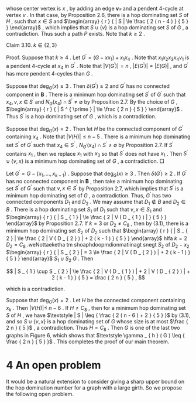 whose center vertex is $x$ , by adding an edge $\boldsymbol { v } \boldsymbol { \mathscr { x } }$ and a pendent 4-cycle at vertex $v$ . In that case, by Proposition 2.6, there is a hop dominating set $S$ of $H$ , such that $x \in S$ and $\begin{array} { r } { | S | \le \frac { 2 ( n - 4 ) } { 5 } } \end{array}$ , which implies that $S \cup \{ v \}$ is a hop dominating set $S$ of $G$ , a contradiction. Thus such a path $P$ exists. Note that $k \geq 2$ .  

Claim 3.10. $k \in \{ 2 , 3 \}$  

Proof. Suppose that $k \geq 4$ . Let $G ^ { \prime } = ( G - x x _ { 1 } ) + x _ { 1 } x _ { 4 }$ . Note that $x _ { 1 } x _ { 2 } x _ { 3 } x _ { 4 } v _ { 1 }$ is a pendent 4-cycle at $x _ { 4 }$ in $G ^ { \prime }$ . Note that $| V ( G ^ { \prime } ) | = n$ , $| E ( G ^ { \prime } ) | = | E ( G ) |$ , and $G ^ { \prime }$ has more pendent 4-cycles than $G$ .  

Suppose that $\deg _ { G } ( x ) \geq 3$ . Then $\delta ( G ^ { \prime } ) \geq 2$ and $G ^ { \prime }$ has no connected component in $\boldsymbol { B }$ . There is a minimum hop dominating set $S ^ { \prime }$ of $G ^ { \prime }$ such that $x _ { 4 } , v , x \ \in \ S ^ { \prime }$ and $N _ { G } ( x _ { 4 } ) \cap S ^ { \prime } \neq \emptyset$ by Proposition 2.7. By the choice of $G$ , $\begin{array} { r } { | S ^ { \prime } | \le \frac { 2 n } { 5 } } \end{array}$ . Thus $S ^ { \prime }$ is a hop dominating set of $G$ , which is a contradiction.  

Suppose that $\deg _ { G } ( x ) = 2$ . Then let $H$ be the connected component of $G ^ { \prime }$ containing $x _ { 4 }$ . Note that $| V ( H ) | \leq n - 5$ . There is a minimum hop dominating set $S ^ { \prime }$ of $G ^ { \prime }$ such that $x _ { 4 } \in S ^ { \prime }$ , $N _ { G ^ { \prime } } ( x _ { 4 } ) \cap S ^ { \prime } \neq \emptyset$ by Proposition 2.7. If $S ^ { \prime }$ contains $x _ { 1 }$ , then we replace $x _ { 1 }$ with $x _ { 3 }$ so that $S ^ { \prime }$ does not have $x _ { 1 }$ . Then $S ^ { \prime } \cup \{ v , x \}$ is a minimum hop dominating set of $G$ , a contradiction. □  

Let $G ^ { \prime } = G - \{ x _ { 1 } , \ldots , x _ { k - 1 } \}$ . Suppose that $\deg _ { G } ( x ) \geq 3$ . Then $\delta ( G ^ { \prime } ) \geq 2$ . If $G ^ { \prime }$ has no connected component in $\boldsymbol { B }$ , then take a minimum hop dominating set $S ^ { \prime }$ of $G ^ { \prime }$ such that $v , x \in S ^ { \prime }$ by Proposition 2.7, which implies that $S ^ { \prime }$ is a minimum hop dominating set of $G$ , a contradiction. Thus, $G ^ { \prime }$ has two connected components $D _ { 1 }$ and $D _ { 2 }$ . We may assume that $D _ { 1 } \notin B$ and $D _ { 2 } \in B$ . There is a hop dominating set $S _ { 1 }$ of $D _ { 1 }$ such that $v , x \in S _ { 1 }$ and $\begin{array} { r } { | S _ { 1 } | \le \frac { 2 | V ( D _ { 1 } ) | } { 5 } } \end{array}$ by Proposition 2.7. If $k = 3$ or $D _ { 2 } \neq C _ { 8 }$ , then by (3.1), there is a minimum hop dominating set $S _ { 2 }$ of $D _ { 2 }$ such that $\begin{array} { r } { | S _ { 2 } | \le \frac { 2 | V ( D _ { 2 } ) | + 2 ( k - 1 ) } { 5 } } \end{array}$ hIfa $k = 2$ $D _ { 2 } = C _ { 8 }$ .weNottaeketha tm shoaphdoopmdionmatiinagt snegt $S _ { 2 }$ of $D _ { 2 } - x _ { 2 }$ $\begin{array} { r } { | S _ { 2 } | = 3 \le \frac { 2 | V ( D _ { 2 } ) | + 2 ( k - 1 ) } { 5 } } \end{array}$ $S _ { 1 } \cup S _ { 2 }$ $G$ . Then  

$$
| S _ { 1 } \cup S _ { 2 } | \le \frac { 2 | V ( D _ { 1 } ) | + 2 | V ( D _ { 2 } ) | + 2 ( k - 1 ) } { 5 } = \frac { 2 n } { 5 } ,
$$  

which is a contradiction.  

Suppose that $\deg _ { G } ( x ) = 2$ . Let $H$ be the connected component containing $x _ { k }$ . Then $| V ( H ) | \leq$ $n - 6$ . If $H \ne C _ { 8 }$ , then for a minimum hop dominating set $S$ of $H$ , we have $\textstyle | S | \leq { \frac { 2 ( n - 6 ) + 2 } { 5 } }$ by (3.1), and so $S \cup \{ v , x \}$ is a hop dominating set of $G$ whose size is at most $\frac { 2 n } { 5 }$ , a contradiction. Thus $H = C _ { 8 }$ . Then $G$ is one of the last two graphs in Figure 6, which shows that $\textstyle \gamma _ { h } ( G ) \leq { \frac { 2 n } { 5 } }$ . This completes the proof of our main theorem.  

# 4 An open problem  

It would be a natural extension to consider giving a sharp upper bound on the hop domination number for a graph with a large girth. So we propose the following open problem.  